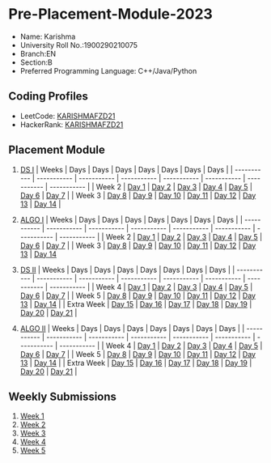 # Pre-Placement-Module-2023

- Name: Karishma
- University Roll No.:1900290210075
- Branch:EN
- Section:B
- Preferred Programming Language: C++/Java/Python

## Coding Profiles
- LeetCode: [KARISHMAFZD21](https://leetcode.com/karishmafzd21/)
- HackerRank: [KARISHMAFZD21](https://www.hackerrank.com/karishmafzd21)
## Placement Module
1. [DS I](https://github.com/kari8/Pre-Placement-Module-2023/tree/main/DS%20I)
    | Weeks | Days | Days | Days | Days | Days | Days | Days |
    | ----------- | ----------- | ----------- | ----------- | ----------- | ----------- | ----------- | ----------- | 
    | Week 2 | [Day 1](https://github.com/kari8/Pre-Placement-Module-2023/tree/main/DS%20I/Day%201) | [Day 2](https://github.com/kari8/Pre-Placement-Module-2023/tree/main/DS%20I/Day%202) | [Day 3](https://github.com/kari8/Pre-Placement-Module-2023/tree/main/DS%20I/Day%203) | [Day 4](https://github.com/kari8/Pre-Placement-Module-2023/tree/main/DS%20I/Day%204) | [Day 5](https://github.com/kari8/Pre-Placement-Module-2023/tree/main/DS%20I/Day%205) | [Day 6](https://github.com/kari8/Pre-Placement-Module-2023/tree/main/DS%20I/Day%206) | [Day 7](https://github.com/kari8/Pre-Placement-Module-2023/tree/main/DS%20I/Day%207) |
    | Week 3 | [Day 8](https://github.com/kari8/Pre-Placement-Module-2023/tree/main/DS%20I/Day%208) | [Day 9](https://github.com/kari8/Pre-Placement-Module-2023/tree/main/DS%20I/Day%209) | [Day 10](https://github.com/kari8/Pre-Placement-Module-2023/tree/main/DS%20I/Day%2010) | [Day 11](https://github.com/kari8/Pre-Placement-Module-2023/tree/main/DS%20I/Day%2011) | [Day 12](https://github.com/kari8/Pre-Placement-Module-2023/tree/main/DS%20I/Day%2012) | [Day 13](https://github.com/kari8/Pre-Placement-Module-2023/tree/main/DS%20I/Day%2013) | [Day 14](https://github.com/kari8/Pre-Placement-Module-2023/tree/main/DS%20I/Day%2014) |
    
2. [ALGO I](https://github.com/kari8/Pre-Placement-Module-2023/tree/main/ALGO%20I)
    | Weeks | Days | Days | Days | Days | Days | Days | Days |
    | ----------- | ----------- | ----------- | ----------- | ----------- | ----------- | ----------- | ----------- |
    | Week 2 | [Day 1](https://github.com/kari8/Pre-Placement-Module-2023/tree/main/ALGO%20I/Day%201) | [Day 2](https://github.com/kari8/Pre-Placement-Module-2023/tree/main/ALGO%20I/Day%202) | [Day 3](https://github.com/kari8/Pre-Placement-Module-2023/tree/main/ALGO%20I/Day%203) | [Day 4](https://github.com/kari8/Pre-Placement-Module-2023/tree/main/ALGO%20I/Day%204) | [Day 5](https://github.com/kari8/Pre-Placement-Module-2023/tree/main/ALGO%20I/Day%205) | [Day 6](https://github.com/kari8/Pre-Placement-Module-2023/tree/main/ALGO%20I/Day%206) | [Day 7](https://github.com/kari8/Pre-Placement-Module-2023/tree/main/ALGO%20I/Day%207) |
    | Week 3 | [Day 8](https://github.com/kari8/Pre-Placement-Module-2023/tree/main/ALGO%20I/Day%208) | [Day 9](https://github.com/kari8/Pre-Placement-Module-2023/tree/main/ALGO%20I/Day%209) | [Day 10](https://github.com/kari8/Pre-Placement-Module-2023/tree/main/ALGO%20I/Day%2010) | [Day 11](https://github.com/kari8/Pre-Placement-Module-2023/tree/main/ALGO%20I/Day%2011) | [Day 12](https://github.com/kari8/Pre-Placement-Module-2023/tree/main/ALGO%20I/Day%2012) | [Day 13](https://github.com/kari8/Pre-Placement-Module-2023/tree/main/ALGO%20I/Day%2013) | [Day 14](https://github.com/kari8/Pre-Placement-Module-2023/tree/main/ALGO%20I/Day%2014)  
    
3. [DS II](https://github.com/kari8/Pre-Placement-Module-2023/tree/main/DS%20II)
    | Weeks | Days | Days | Days | Days | Days | Days | Days |
    | ----------- | ----------- | ----------- | ----------- | ----------- | ----------- | ----------- | ----------- |
    | Week 4 | [Day 1](https://github.com/kari8/Pre-Placement-Module-2023/tree/main/DS%20II/Day%201) | [Day 2](https://github.com/kari8/Pre-Placement-Module-2023/tree/main/DS%20II/Day%202) | [Day 3](https://github.com/kari8/Pre-Placement-Module-2023/tree/main/DS%20II/Day%203) | [Day 4](https://github.com/kari8/Pre-Placement-Module-2023/tree/main/DS%20II/Day%204) | [Day 5](https://github.com/kari8/Pre-Placement-Module-2023/tree/main/DS%20II/Day%205) | [Day 6](https://github.com/kari8/Pre-Placement-Module-2023/tree/main/DS%20II/Day%206) | [Day 7](https://github.com/kari8/Pre-Placement-Module-2023/tree/main/DS%20II/Day%207) | 
    | Week 5 | [Day 8](https://github.com/kari8/Pre-Placement-Module-2023/tree/main/DS%20II/Day%208) | [Day 9](https://github.com/kari8/Pre-Placement-Module-2023/tree/main/DS%20II/Day%209) | [Day 10](https://github.com/kari8/Pre-Placement-Module-2023/tree/main/DS%20II/Day%2010) | [Day 11](https://github.com/kari8/Pre-Placement-Module-2023/tree/main/DS%20II/Day%2011) | [Day 12](https://github.com/kari8/Pre-Placement-Module-2023/tree/main/DS%20II/Day%2012) | [Day 13](https://github.com/kari8/Pre-Placement-Module-2023/tree/main/DS%20II/Day%2013) | [Day 14](https://github.com/kari8/Pre-Placement-Module-2023/tree/main/DS%20II/Day%2014) |
    | Extra Week | [Day 15](https://github.com/kari8/Pre-Placement-Module-2023/tree/main/DS%20II/Day%2015) | [Day 16](https://github.com/kari8/Pre-Placement-Module-2023/tree/main/DS%20II/Day%2016) | [Day 17](https://github.com/kari8/Pre-Placement-Module-2023/tree/main/DS%20II/Day%2017) | [Day 18](https://github.com/kari8/Pre-Placement-Module-2023/tree/main/DS%20II/Day%2018) | [Day 19](https://github.com/kari8/Pre-Placement-Module-2023/tree/main/DS%20II/Day%2019) | [Day 20](https://github.com/kari8/Pre-Placement-Module-2023/tree/main/DS%20II/Day%2020) | [Day 21](https://github.com/kari8/Pre-Placement-Module-2023/tree/main/DS%20II/Day%2021) |
    
4. [ALGO II](https://github.com/kari8/Pre-Placement-Module-2023/tree/main/ALGO%20II)
    | Weeks | Days | Days | Days | Days | Days | Days | Days |
    | ----------- | ----------- | ----------- | ----------- | ----------- | ----------- | ----------- | ----------- |
    | Week 4 | [Day 1](https://github.com/kari8/Pre-Placement-Module-2023/tree/main/ALGO%20II/Day%201) | [Day 2](https://github.com/kari8/Pre-Placement-Module-2023/tree/main/ALGO%20II/Day%202) | [Day 3](https://github.com/kari8/Pre-Placement-Module-2023/tree/main/ALGO%20II/Day%203) | [Day 4](https://github.com/kari8/Pre-Placement-Module-2023/tree/main/ALGO%20II/Day%204) | [Day 5](https://github.com/kari8/Pre-Placement-Module-2023/tree/main/ALGO%20II/Day%205) | [Day 6](https://github.com/kari8/Pre-Placement-Module-2023/tree/main/ALGO%20II/Day%206) | [Day 7](https://github.com/kari8/Pre-Placement-Module-2023/tree/main/ALGO%20II/Day%207) |
    | Week 5 | [Day 8](https://github.com/kari8/Pre-Placement-Module-2023/tree/main/ALGO%20II/Day%208) | [Day 9](https://github.com/kari8/Pre-Placement-Module-2023/tree/main/ALGO%20II/Day%209) | [Day 10](https://github.com/kari8/Pre-Placement-Module-2023/tree/main/ALGO%20II/Day%2010) | [Day 11](https://github.com/kari8/Pre-Placement-Module-2023/tree/main/ALGO%20II/Day%2011) | [Day 12](https://github.com/kari8/Pre-Placement-Module-2023/tree/main/ALGO%20II/Day%2012) | [Day 13](https://github.com/kari8/Pre-Placement-Module-2023/tree/main/ALGO%20II/Day%2013) | [Day 14](https://github.com/kari8/Pre-Placement-Module-2023/tree/main/ALGO%20II/Day%2014) |
    | Extra Week | [Day 15](https://github.com/kari8/Pre-Placement-Module-2023/tree/main/ALGO%20II/Day%2015) | [Day 16](https://github.com/kari8/Pre-Placement-Module-2023/tree/main/ALGO%20II/Day%2016) | [Day 17](https://github.com/kari8/Pre-Placement-Module-2023/tree/main/ALGO%20II/Day%2017) | [Day 18](https://github.com/kari8/Pre-Placement-Module-2023/tree/main/ALGO%20II/Day%2018) | [Day 19](https://github.com/kari8/Pre-Placement-Module-2023/tree/main/ALGO%20II/Day%2019) | [Day 20](https://github.com/kari8/Pre-Placement-Module-2023/tree/main/ALGO%20II/Day%2020) | [Day 21](https://github.com/kari8/Pre-Placement-Module-2023/tree/main/ALGO%20II/Day%2021) |

## Weekly Submissions
1. [Week 1](https://github.com/kari8/Pre-Placement-Module-2023/tree/main/Weekly%20Submissions/Week%201)
2. [Week 2](https://github.com/kari8/Pre-Placement-Module-2023/tree/main/Weekly%20Submissions/Week%202)
3. [Week 3](https://github.com/kari8/Pre-Placement-Module-2023/tree/main/Weekly%20Submissions/Week%203)
4. [Week 4](https://github.com/kari8/Pre-Placement-Module-2023/tree/main/Weekly%20Submissions/Week%204)
5. [Week 5](https://github.com/kari8/Pre-Placement-Module-2023/tree/main/Weekly%20Submissions/Week%205)

